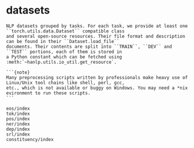 # datasets

```{eval-rst}
NLP datasets grouped by tasks. For each task, we provide at least one ``torch.utils.data.Dataset`` compatible class
and several open-source resources. Their file format and description can be found in their ``Dataset.load_file`` 
documents. Their contents are split into ``TRAIN``, ``DEV`` and ``TEST`` portions, each of them is stored in
a Python constant which can be fetched using :meth:`~hanlp.utils.io_util.get_resource`.  
``` 

````{margin} **Professionals use Linux**
```{note}
Many preprocessing scripts written by professionals make heavy use of Linux/Unix tool chains like shell, perl, gcc, 
etc., which is not available or buggy on Windows. You may need a *nix evironment to run these scripts.
```
````

```{toctree}
eos/index
tok/index
pos/index
ner/index
dep/index
srl/index
constituency/index
```

